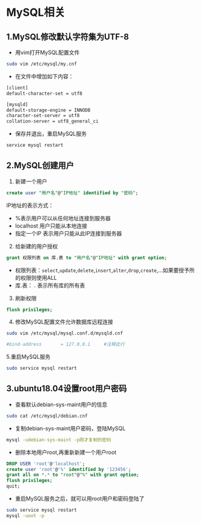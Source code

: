 # MySQL相关

## 1.MySQL修改默认字符集为UTF-8

+ 用vim打开MySQL配置文件

```bash
sudo vim /etc/mysql/my.cnf
```

+ 在文件中增加如下内容：

```bash
[client]
default-character-set = utf8

[mysqld]
default-storage-engine = INNODB
character-set-server = utf8
collation-server = utf8_general_ci
```

+ 保存并退出，重启MySQL服务

```bash
service mysql restart
```

## 2.MySQL创建用户

1. 新建一个用户

```sql
create user "用户名"@"IP地址" identified by "密码";
```

IP地址的表示方式：

+ %表示用户可以从任何地址连接到服务器
+ localhost 用户只能从本地连接
+ 指定一个IP 表示用户只能从此IP连接到服务器

2. 给新建的用户授权

```sql
grant 权限列表 on 库.表 to "用户名"@"IP地址" with grant option;
```

+ 权限列表：```select```,```update```,```delete```,```insert```,```alter```,```drop```,```create```,...如果要授予所的权限则使用ALL
+ 库.表： *.* 表示所有库的所有表

3.  刷新权限

```sql
flush privileges;
```

4. 修改MySQL配置文件允许数据库远程连接

```bash
sudo vim /etc/mysql/mysql.conf.d/mysqld.cnf
```

```bash
#bind-address		= 127.0.0.1		#注释此行
```

5.重启MySQL服务

```bash
sudo service mysql restart
```

## 3.ubuntu18.04设置root用户密码

+ 查看默认debian-sys-maint用户的信息

```bash
sudo cat /etc/mysql/debian.cnf
```

+ 复制debian-sys-maint用户密码，登陆MySQL

```bash
mysql -udebian-sys-maint -p刚才复制的密码
```

+ 删除本地用户root,再重新新建一个用户root

```sql
DROP USER 'root'@'localhost';  
create user 'root'@'%' identified by '123456';  
grant all on *.* to "root"@"%" with grant option;
flush privileges;  
quit;
```

+ 重启MySQL服务之后，就可以用root用户和密码登陆了

```bash
sudo service mysql restart
mysql -uoot -p
```
